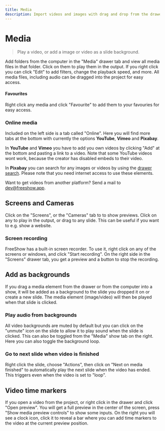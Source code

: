 ```yaml
---
title: Media
description: Import videos and images with drag and drop from the drawer or the computer.
---
```


# Media

> Play a video, or add a image or video as a slide background.

Add folders from the computer in the "Media" drawer tab and view all media files in that folder. Click on them to play them in the output. If you right click you can click "Edit" to add filters, change the playback speed, and more. All media files, including audio can be dragged into the project for easy access.

#### Favourites

Right click any media and click "Favourite" to add them to your favouries for easy access.

### Online media

Included on the left side is a tab called "Online". Here you will find more tabs at the bottom with currently the options **YouTube**, **Vimeo** and **Pixabay**.

In **YouTube** and **Vimeo** you have to add you own videos by clicking "Add" at the bottom and pasting a link to a video. Note that some YouTube videos wont work, because the creator has disabled embeds to their video.

In **Pixabay** you can search for any images or videos by using the [drawer search](./drawer#drawer-search). Please note that you need internet access to use these elements.

Want to get videos from another platform? Send a mail to [dev@freeshow.app](mailto:dev@freeshow.app).

## Screens and Cameras

Click on the "Screens", or the "Cameras" tab to to show previews. Click on any to play in the output, or drag to any slide. This can be useful if you want to e.g. show a website.

### Screen recording

FreeShow has a built-in screen recorder. To use it, right click on any of the screens or windows, and click "Start recording". On the right side in the "Screens" drawer tab, you get a preview and a button to stop the recording.

## Add as backgrounds

If you drag a media element from the drawer or from the computer into a show, it will be added as a background to the slide you dropped it on or create a new slide. The media element (image/video) will then be played when that slide is clicked.

### Play audio from backgrounds

All video backgrounds are muted by default but you can click on the "unmute" icon on the slide to allow it to play sound when the slide is clicked. This can also be toggled from the "Media" show tab on the right. Here you can also toggle the background loop.

### Go to next slide when video is finished

Right click the slide, choose "Actions", then click on "Next on media finished" to automatically play the next slide when the video has ended. This triggers even when the video is set to "loop".

## Video time markers

If you open a video from the project, or right click in the drawer and click "Open preview". You will get a full preview in the center of the screen, press "Show media preview controls" to show some inputs. On the right you will see a clock icon, click it to reveal a bar where you can add time markers to the video at the current preview position.
